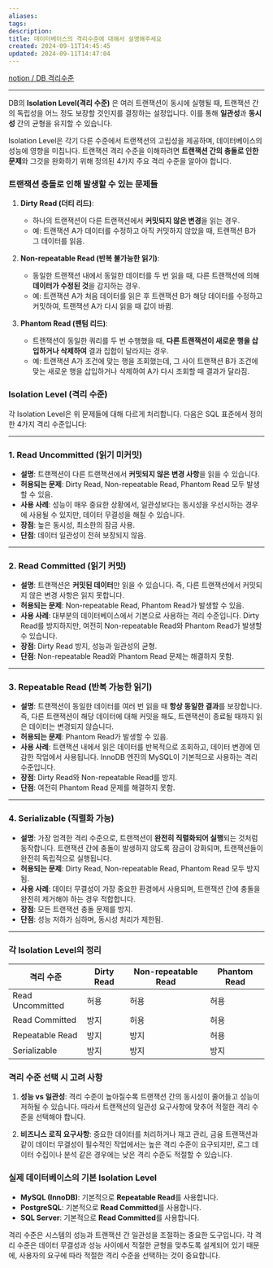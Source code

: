 ```yaml
---
aliases: 
tags: 
description:
title: 데이터베이스의 격리수준에 대해서 설명해주세요
created: 2024-09-11T14:45:45
updated: 2024-09-11T14:47:04
---
```

[notion / DB 격리수준](https://curious-front-2f7.notion.site/DB-e06ce8675c484764b09e032f1204d2c3)

---

DB의 **Isolation Level(격리 수준)** 은 여러 트랜잭션이 동시에 실행될 때, 트랜잭션 간의 독립성을 어느 정도 보장할 것인지를 결정하는 설정입니다. 이를 통해 **일관성**과 **동시성** 간의 균형을 유지할 수 있습니다.

Isolation Level은 각기 다른 수준에서 트랜잭션의 고립성을 제공하며, 데이터베이스의 성능에 영향을 미칩니다. 트랜잭션 격리 수준을 이해하려면 **트랜잭션 간의 충돌로 인한 문제**와 그것을 완화하기 위해 정의된 4가지 주요 격리 수준을 알아야 합니다.

### 트랜잭션 충돌로 인해 발생할 수 있는 문제들

1. **Dirty Read (더티 리드)**:
   - 하나의 트랜잭션이 다른 트랜잭션에서 **커밋되지 않은 변경**을 읽는 경우.
   - 예: 트랜잭션 A가 데이터를 수정하고 아직 커밋하지 않았을 때, 트랜잭션 B가 그 데이터를 읽음.

2. **Non-repeatable Read (반복 불가능한 읽기)**:
   - 동일한 트랜잭션 내에서 동일한 데이터를 두 번 읽을 때, 다른 트랜잭션에 의해 **데이터가 수정된 것**을 감지하는 경우.
   - 예: 트랜잭션 A가 처음 데이터를 읽은 후 트랜잭션 B가 해당 데이터를 수정하고 커밋하여, 트랜잭션 A가 다시 읽을 때 값이 바뀜.

3. **Phantom Read (팬텀 리드)**:
   - 트랜잭션이 동일한 쿼리를 두 번 수행했을 때, **다른 트랜잭션이 새로운 행을 삽입하거나 삭제하여** 결과 집합이 달라지는 경우.
   - 예: 트랜잭션 A가 조건에 맞는 행을 조회했는데, 그 사이 트랜잭션 B가 조건에 맞는 새로운 행을 삽입하거나 삭제하여 A가 다시 조회할 때 결과가 달라짐.

### Isolation Level (격리 수준)

각 Isolation Level은 위 문제들에 대해 다르게 처리합니다. 다음은 SQL 표준에서 정의한 4가지 격리 수준입니다:

---

### 1. **Read Uncommitted (읽기 미커밋)**

- **설명**: 트랜잭션이 다른 트랜잭션에서 **커밋되지 않은 변경 사항**을 읽을 수 있습니다.
- **허용되는 문제**: Dirty Read, Non-repeatable Read, Phantom Read 모두 발생할 수 있음.
- **사용 사례**: 성능이 매우 중요한 상황에서, 일관성보다는 동시성을 우선시하는 경우에 사용될 수 있지만, 데이터 무결성을 해칠 수 있습니다.
- **장점**: 높은 동시성, 최소한의 잠금 사용.
- **단점**: 데이터 일관성이 전혀 보장되지 않음.

---

### 2. **Read Committed (읽기 커밋)**

- **설명**: 트랜잭션은 **커밋된 데이터**만 읽을 수 있습니다. 즉, 다른 트랜잭션에서 커밋되지 않은 변경 사항은 읽지 못합니다.
- **허용되는 문제**: Non-repeatable Read, Phantom Read가 발생할 수 있음.
- **사용 사례**: 대부분의 데이터베이스에서 기본으로 사용하는 격리 수준입니다. Dirty Read를 방지하지만, 여전히 Non-repeatable Read와 Phantom Read가 발생할 수 있습니다.
- **장점**: Dirty Read 방지, 성능과 일관성의 균형.
- **단점**: Non-repeatable Read와 Phantom Read 문제는 해결하지 못함.

---

### 3. **Repeatable Read (반복 가능한 읽기)**

- **설명**: 트랜잭션이 동일한 데이터를 여러 번 읽을 때 **항상 동일한 결과**를 보장합니다. 즉, 다른 트랜잭션이 해당 데이터에 대해 커밋을 해도, 트랜잭션이 종료될 때까지 읽은 데이터는 변경되지 않습니다.
- **허용되는 문제**: Phantom Read가 발생할 수 있음.
- **사용 사례**: 트랜잭션 내에서 읽은 데이터를 반복적으로 조회하고, 데이터 변경에 민감한 작업에서 사용됩니다. InnoDB 엔진의 MySQL이 기본적으로 사용하는 격리 수준입니다.
- **장점**: Dirty Read와 Non-repeatable Read를 방지.
- **단점**: 여전히 Phantom Read 문제를 해결하지 못함.

---

### 4. **Serializable (직렬화 가능)**

- **설명**: 가장 엄격한 격리 수준으로, 트랜잭션이 **완전히 직렬화되어 실행**되는 것처럼 동작합니다. 트랜잭션 간에 충돌이 발생하지 않도록 잠금이 강화되며, 트랜잭션들이 완전히 독립적으로 실행됩니다.
- **허용되는 문제**: Dirty Read, Non-repeatable Read, Phantom Read 모두 방지됨.
- **사용 사례**: 데이터 무결성이 가장 중요한 환경에서 사용되며, 트랜잭션 간에 충돌을 완전히 제거해야 하는 경우 적합합니다.
- **장점**: 모든 트랜잭션 충돌 문제를 방지.
- **단점**: 성능 저하가 심하며, 동시성 처리가 제한됨.

---

### 각 Isolation Level의 정리

| 격리 수준            | Dirty Read | Non-repeatable Read | Phantom Read |
| ---------------- | ---------- | ------------------- | ------------ |
| Read Uncommitted | 허용         | 허용                  | 허용           |
| Read Committed   | 방지         | 허용                  | 허용           |
| Repeatable Read  | 방지         | 방지                  | 허용           |
| Serializable     | 방지         | 방지                  | 방지           |

### 격리 수준 선택 시 고려 사항

1. **성능 vs 일관성**: 격리 수준이 높아질수록 트랜잭션 간의 동시성이 줄어들고 성능이 저하될 수 있습니다. 따라서 트랜잭션의 일관성 요구사항에 맞추어 적절한 격리 수준을 선택해야 합니다.
   
2. **비즈니스 로직 요구사항**: 중요한 데이터를 처리하거나 재고 관리, 금융 트랜잭션과 같이 데이터 무결성이 필수적인 작업에서는 높은 격리 수준이 요구되지만, 로그 데이터 수집이나 분석 같은 경우에는 낮은 격리 수준도 적절할 수 있습니다.

### 실제 데이터베이스의 기본 Isolation Level

- **MySQL (InnoDB)**: 기본적으로 **Repeatable Read**를 사용합니다.
- **PostgreSQL**: 기본적으로 **Read Committed**를 사용합니다.
- **SQL Server**: 기본적으로 **Read Committed**를 사용합니다.
  
격리 수준은 시스템의 성능과 트랜잭션 간 일관성을 조절하는 중요한 도구입니다. 각 격리 수준은 데이터 무결성과 성능 사이에서 적절한 균형을 맞추도록 설계되어 있기 때문에, 사용자의 요구에 따라 적절한 격리 수준을 선택하는 것이 중요합니다.
